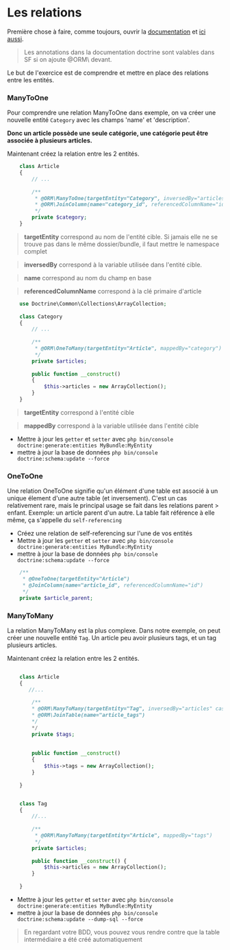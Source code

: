 # Les relations

Première chose à faire, comme toujours, ouvrir la [documentation](http://symfony.com/doc/current/doctrine/associations.html) 
et [ici aussi](http://docs.doctrine-project.org/projects/doctrine-orm/en/latest/reference/association-mapping.html).

> Les annotations dans la documentation doctrine sont valables dans SF si on ajoute @ORM\ devant.

Le but de l'exercice est de comprendre et mettre en place des relations entre les entités.

### ManyToOne

Pour comprendre une relation ManyToOne dans exemple, on va créer une nouvelle entité `Category` avec les champs 'name' et 'description'.

**Donc un article possède une seule catégorie, une catégorie peut être associée à plusieurs articles.**

Maintenant créez la relation entre les 2 entités.

```php
    class Article
    {
        // ...
    
        /**
         * @ORM\ManyToOne(targetEntity="Category", inversedBy="articles")
         * @ORM\JoinColumn(name="category_id", referencedColumnName="id")
         */
        private $category;
    }
```

> **targetEntity** correspond au nom de l'entité cible. 
Si jamais elle ne se trouve pas dans le même dossier/bundle, il faut mettre le namespace complet

> **inversedBy** correspond à la variable utilisée dans l'entité cible.

> **name** correspond au nom du champ en base

> **referencedColumnName** correspond à la clé primaire d'article


```php
    use Doctrine\Common\Collections\ArrayCollection;
    
    class Category
    {
        // ...
    
        /**
         * @ORM\OneToMany(targetEntity="Article", mappedBy="category")
         */
        private $articles;
    
        public function __construct()
        {
            $this->articles = new ArrayCollection();
        }
    }
```
> **targetEntity** correspond à l'entité cible

> **mappedBy** correspond à la variable utilisée dans l'entité cible
 
- Mettre à jour les `getter` et `setter` avec `php bin/console doctrine:generate:entities MyBundle:MyEntity`
- mettre à jour la base de données `php bin/console doctrine:schema:update --force`

### OneToOne

Une relation OneToOne signifie qu'un élément d'une table est associé à un unique élement d'une autre table (et inversement).
C'est un cas relativement rare, mais le principal usage se fait dans les relations parent > enfant.
Exemple: un article parent d'un autre. La table fait référence à elle même, ça s'appelle du `self-referencing`

- Créez une relation de self-referencing sur l'une de vos entités
- Mettre à jour les `getter` et `setter` avec `php bin/console doctrine:generate:entities MyBundle:MyEntity`
- mettre à jour la base de données `php bin/console doctrine:schema:update --force`

```php
    /**
     * @OneToOne(targetEntity="Article")
     * @JoinColumn(name="article_id", referencedColumnName="id")
     */
    private $article_parent;
```

### ManyToMany

La relation ManyToMany est la plus complexe. Dans notre exemple, on peut créer une nouvelle
entité `Tag`. Un article peu avoir plusieurs tags, et un tag plusieurs articles.

Maintenant créez la relation entre les 2 entités.

```php

    class Article
    {
       //...
    
        /**
        * @ORM\ManyToMany(targetEntity="Tag", inversedBy="articles" cascade={"persist"})
        * @ORM\JoinTable(name="article_tags")
        */
        */
        private $tags;
        
        
        public function __construct()
        {
            $this->tags = new ArrayCollection();
        }
        
    }

```

```php

    class Tag
    {
        //...
    
        /**
         * @ORM\ManyToMany(targetEntity="Article", mappedBy="tags")
         */
        private $articles;
    
        public function __construct() {
            $this->articles = new ArrayCollection();
        }
             
    }

```


- Mettre à jour les `getter` et `setter` avec `php bin/console doctrine:generate:entities MyBundle:MyEntity`
- mettre à jour la base de données `php bin/console doctrine:schema:update --dump-sql --force`

> En regardant votre BDD, vous pouvez vous rendre contre que la table intermédiaire a été créé automatiquement
